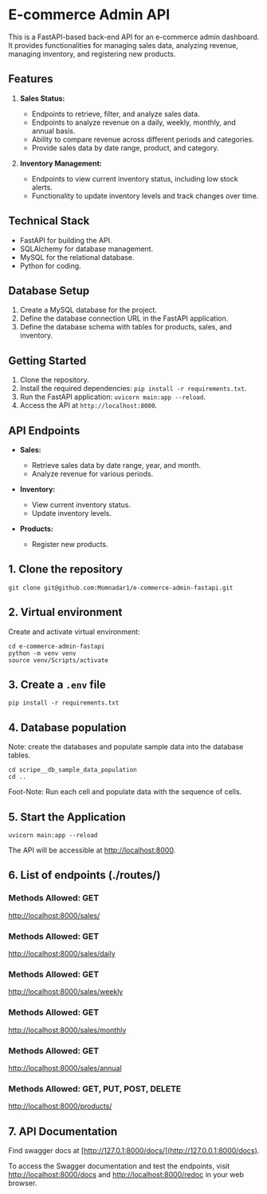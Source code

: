 # E-commerce Admin API

This is a FastAPI-based back-end API for an e-commerce admin dashboard. It provides functionalities for managing sales data, analyzing revenue, managing inventory, and registering new products.

## Features

1. **Sales Status:**
   - Endpoints to retrieve, filter, and analyze sales data.
   - Endpoints to analyze revenue on a daily, weekly, monthly, and annual basis.
   - Ability to compare revenue across different periods and categories.
   - Provide sales data by date range, product, and category.

2. **Inventory Management:**
   - Endpoints to view current inventory status, including low stock alerts.
   - Functionality to update inventory levels and track changes over time.

## Technical Stack

- FastAPI for building the API.
- SQLAlchemy for database management.
- MySQL for the relational database.
- Python for coding.

## Database Setup

1. Create a MySQL database for the project.
2. Define the database connection URL in the FastAPI application.
3. Define the database schema with tables for products, sales, and inventory.

## Getting Started

1. Clone the repository.
2. Install the required dependencies: `pip install -r requirements.txt`.
3. Run the FastAPI application: `uvicorn main:app --reload`.
4. Access the API at `http://localhost:8000`.

## API Endpoints

- **Sales:**
   - Retrieve sales data by date range, year, and month.
   - Analyze revenue for various periods.

- **Inventory:**
   - View current inventory status.
   - Update inventory levels.

- **Products:**
   - Register new products.

## 1. Clone the repository
```shell
git clone git@github.com:Momnadar1/e-commerce-admin-fastapi.git
```
## 2. Virtual environment
Create and activate virtual environment:
```shell
cd e-commerce-admin-fastapi
python -m venv venv
source venv/Scripts/activate
```

## 3. Create a `.env` file
```shell
pip install -r requirements.txt
```

## 4. Database population
Note: create the databases and populate sample data into the database tables.
```shell
cd scripe__db_sample_data_population
cd ..
```
Foot-Note: Run each cell and populate data with the sequence of cells.

## 5. Start the Application

```shell
uvicorn main:app --reload
```
The API will be accessible at [http://localhost:8000](http://localhost:8000).

## 6. List of endpoints (./routes/)

### Methods Allowed: GET
[http://localhost:8000/sales/](http://localhost:8000/sales/)

### Methods Allowed: GET
[http://localhost:8000/sales/daily](http://localhost:8000/sales/daily)

### Methods Allowed: GET
[http://localhost:8000/sales/weekly](http://localhost:8000/sales/weekly)

### Methods Allowed: GET
[http://localhost:8000/sales/monthly](http://localhost:8000/sales/monthly)

### Methods Allowed: GET
[http://localhost:8000/sales/annual](http://localhost:8000/sales/annual)

### Methods Allowed: GET, PUT, POST, DELETE
[http://localhost:8000/products/](http://localhost:8000/products/) 

## 7. API Documentation
Find swagger docs at [http://127.0.1:8000/docs/](http://127.0.0.1:8000/docs).

To access the Swagger documentation and test the endpoints, visit [http://localhost:8000/docs](http://localhost:8000/docs) and [http://localhost:8000/redoc](http://localhost:8000/redoc) in your web browser.
